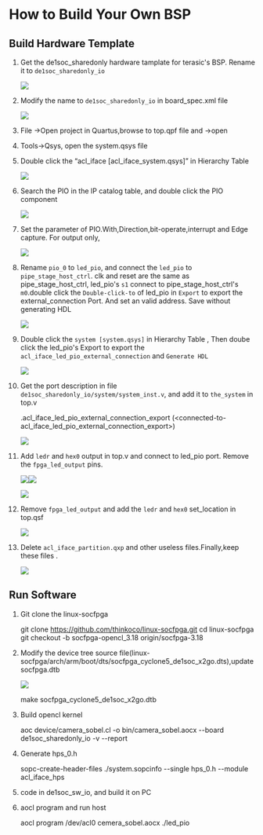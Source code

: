 # How to Build Your Own BSP
## Build Hardware Template
1. Get the de1soc_sharedonly hardware tamplate for terasic's BSP. Rename it to `de1soc_sharedonly_io`

	![](picture/bsp_1.png)

2. Modify the name to `de1soc_sharedonly_io` in board_spec.xml file 

	![](picture/bsp_2.png)

3. File ->Open project in Quartus,browse to top.qpf file and  ->open

4. Tools->Qsys, open the system.qsys file

5. Double click the “acl_iface [acl_iface_system.qsys]” in Hierarchy Table

	![](picture/bsp_5.png)

6. Search the PIO in the IP catalog table, and double click the PIO component

	![](picture/bsp_6.png)

7. Set the parameter of PIO.With,Direction,bit-operate,interrupt and Edge capture. For output only,

	![](picture/bsp_7.png)

8. Rename `pio_0` to `led_pio`, and connect the `led_pio` to `pipe_stage_host_ctrl`.
clk and reset are the same as pipe_stage_host_ctrl, led_pio's `s1` connect to pipe_stage_host_ctrl's `m0`.double click the `Double-click-to` of led_pio in `Export` to export the external_connection Port. And set an  valid address. 
Save without generating HDL

	![](picture/bsp_8.png)

9. Double click the `system [system.qsys]` in Hierarchy Table , Then doube click the led_pio's Export to export the `acl_iface_led_pio_external_connection` and `Generate HDL`

	![](picture/bsp_9.png)

10. Get the port description in file  `de1soc_sharedonly_io/system/system_inst.v`, and add it to `the_system` in top.v

	.acl_iface_led_pio_external_connection_export (<connected-to-acl_iface_led_pio_external_connection_export>)

	![](picture/bsp_10.png)

11. Add `ledr` and `hex0` output in top.v and connect to led_pio port. Remove the `fpga_led_output` pins.

	![](picture/bsp_11_0.png)![](picture/bsp_11_1.png)

	![](picture/bsp_11_2.png)

12. Remove `fpga_led_output` and add the `ledr` and `hex0` set_location in top.qsf	

	![](picture/bsp_12.png)

13. Delete `acl_iface_partition.qxp` and other useless files.Finally,keep these files .

	![](picture/bsp_13.png)

## Run Software
1. Git clone the linux-socfpga

	git clone https://github.com/thinkoco/linux-socfpga.git
	cd linux-socfpga
	git checkout -b socfpga-opencl_3.18 origin/socfpga-3.18

2. Modify the device tree source file(linux-socfpga/arch/arm/boot/dts/socfpga_cyclone5_de1soc_x2go.dts),update socfpga.dtb

	![](picture/bsp_15.png)

	make socfpga_cyclone5_de1soc_x2go.dtb

3. Build opencl kernel

	aoc device/camera_sobel.cl -o bin/camera_sobel.aocx --board de1soc_sharedonly_io -v --report

4. Generate hps_0.h

	sopc-create-header-files ./system.sopcinfo --single hps_0.h --module acl_iface_hps

5. code in de1soc_sw_io, and build it on PC

6. aocl program and run host

	aocl program /dev/acl0  cemera_sobel.aocx
	./led_pio

